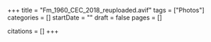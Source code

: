 +++
title = "Fm_1960_CEC_2018_reuploaded.avif"
tags = ["Photos"]
categories = []
startDate = ""
draft = false
pages = []

citations = []
+++
